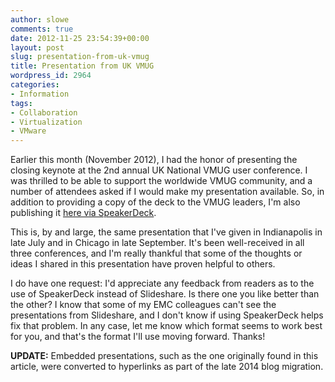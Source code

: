 ```yaml
---
author: slowe
comments: true
date: 2012-11-25 23:54:39+00:00
layout: post
slug: presentation-from-uk-vmug
title: Presentation from UK VMUG
wordpress_id: 2964
categories:
- Information
tags:
- Collaboration
- Virtualization
- VMware
---
```


Earlier this month (November 2012), I had the honor of presenting the closing keynote at the 2nd annual UK National VMUG user conference. I was thrilled to be able to support the worldwide VMUG community, and a number of attendees asked if I would make my presentation available. So, in addition to providing a copy of the deck to the VMUG leaders, I'm also publishing it [here via SpeakerDeck][1].

This is, by and large, the same presentation that I've given in Indianapolis in late July and in Chicago in late September. It's been well-received in all three conferences, and I'm really thankful that some of the thoughts or ideas I shared in this presentation have proven helpful to others.

I do have one request: I'd appreciate any feedback from readers as to the use of SpeakerDeck instead of Slideshare. Is there one you like better than the other? I know that some of my EMC colleagues can't see the presentations from Slideshare, and I don't know if using SpeakerDeck helps fix that problem. In any case, let me know which format seems to work best for you, and that's the format I'll use moving forward. Thanks!

**UPDATE:** Embedded presentations, such as the one originally found in this article, were converted to hyperlinks as part of the late 2014 blog migration.

[1]: https://speakerdeck.com/slowe/5-thoughts-on-staying-sharp-and-relevant-london